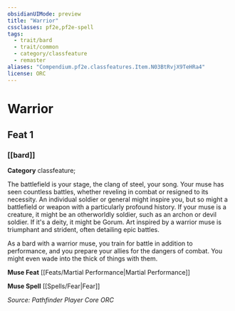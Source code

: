 ```yaml
---
obsidianUIMode: preview
title: "Warrior"
cssclasses: pf2e,pf2e-spell
tags:
  - trait/bard
  - trait/common
  - category/classfeature
  - remaster
aliases: "Compendium.pf2e.classfeatures.Item.N03BtRvjX9TeHRa4"
license: ORC
---
```

# Warrior
## Feat 1
### [[bard]]

**Category** classfeature; 




The battlefield is your stage, the clang of steel, your song. Your muse has seen countless battles, whether reveling in combat or resigned to its necessity. An individual soldier or general might inspire you, but so might a battlefield or weapon with a particularly profound history. If your muse is a creature, it might be an otherworldly soldier, such as an archon or devil soldier. If it's a deity, it might be Gorum. Art inspired by a warrior muse is triumphant and strident, often detailing epic battles.

As a bard with a warrior muse, you train for battle in addition to performance, and you prepare your allies for the dangers of combat. You might even wade into the thick of things with them.

**Muse Feat** [[Feats/Martial Performance|Martial Performance]]

**Muse Spell** [[Spells/Fear|Fear]]

*Source: Pathfinder Player Core*
*ORC*